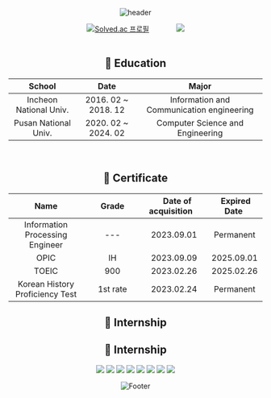 <!--
**newbieman123/newbieman123** is a ✨ _special_ ✨ repository because its `README.md` (this file) appears on your GitHub profile.
Here are some ideas to get you started:
- 🔭 I’m currently working on ...
- 🌱 I’m currently learning ...
- 👯 I’m looking to collaborate on ...
- 🤔 I’m looking for help with ...
- 💬 Ask me about ...
- 📫 How to reach me: ...
- 😄 Pronouns: ...
- ⚡ Fun fact: ...
-->

<div align="center">

![header](https://capsule-render.vercel.app/api?type=waving&color=75BDE0&height=200&section=header&text=My%20Profile&fontSize=90&fontColor=FFFFFF)



[![Solved.ac
프로필](http://mazassumnida.wtf/api/v2/generate_badge?boj=dbdbais)](https://solved.ac/dbdbais)     
<img src="http://mazandi.herokuapp.com/api?handle=dbdbais&theme=cold"/>  
<br>

## 📖 Education
|School|Date|Major|
|:---:|:---:|:---:|
|Incheon National Univ.|2016. 02 ~ 2018. 12|Information and Communication engineering|
|Pusan National Univ.|2020. 02 ~ 2024. 02|Computer Science and Engineering|

<br/>

## 📄 Certificate
|&nbsp;&nbsp;&nbsp;&nbsp;&nbsp;&nbsp;&nbsp;Name&nbsp;&nbsp;&nbsp;&nbsp;&nbsp;&nbsp;&nbsp;|&nbsp;&nbsp;&nbsp;&nbsp;&nbsp;&nbsp;Grade&nbsp;&nbsp;&nbsp;&nbsp;&nbsp;&nbsp;|&nbsp;&nbsp;&nbsp;Date of acquisition&nbsp;&nbsp;&nbsp;|&nbsp;Expired Date&nbsp;|
|:---:|:---:|:---:|:---:|
|Information Processing Engineer|---|2023.09.01|Permanent|
|OPIC|IH|2023.09.09|2025.09.01|
|TOEIC|900|2023.02.26|2025.02.26|
|Korean History Proficiency Test|1st rate|2023.02.24|Permanent|

## 🏢 Internship
<!--
|Organization|Date||
|:---:|:---:|:---:|
|Incheon National Univ.|2016. 02 ~ 2018. 12|Information and Communication engineering|
|Pusan National Univ.|2020. 02 ~ 2024. 02|Computer Science and Engineering|
-->
## 🏢 Internship
 <img src="https://img.shields.io/badge/c++-00599C?style=for-the-badge&logo=c%2B%2B&logoColor=white">
  <img src="https://img.shields.io/badge/python-3776AB?style=for-the-badge&logo=python&logoColor=white">
    <img src="https://img.shields.io/badge/java-007396?style=for-the-badge&logo=java&logoColor=white"> 
    <img src="https://img.shields.io/badge/linux-FCC624?style=for-the-badge&logo=linux&logoColor=black"> 
  <img src="https://img.shields.io/badge/html5-E34F26?style=for-the-badge&logo=html5&logoColor=white"> 
  <img src="https://img.shields.io/badge/css-1572B6?style=for-the-badge&logo=css3&logoColor=white"> 
  <img src="https://img.shields.io/badge/javascript-F7DF1E?style=for-the-badge&logo=javascript&logoColor=black"> 
 <img src="https://img.shields.io/badge/mysql-4479A1?style=for-the-badge&logo=mysql&logoColor=white">
 
 ![Footer](https://capsule-render.vercel.app/api?type=waving&color=75BDE0&height=200&section=footer)
 
 </div>
